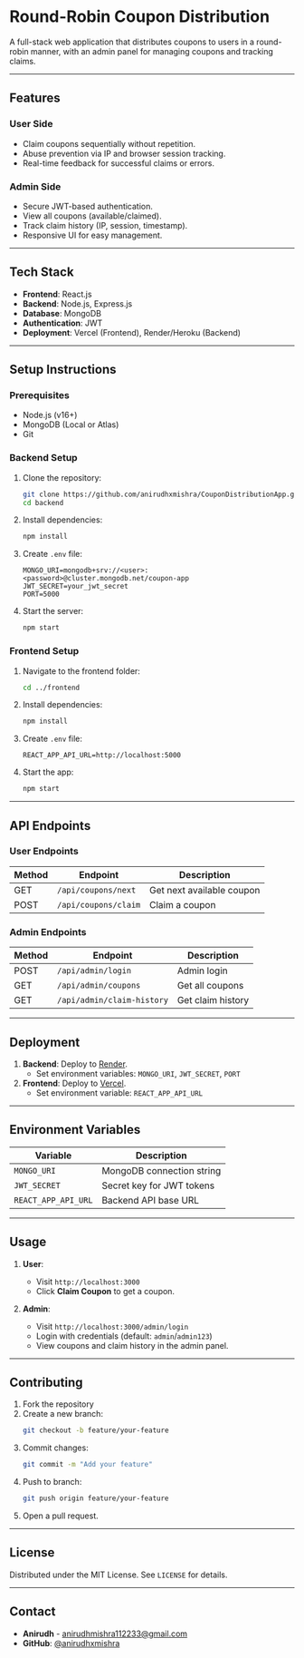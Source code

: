 
# Round-Robin Coupon Distribution

A full-stack web application that distributes coupons to users in a round-robin manner, with an admin panel for managing coupons and tracking claims.

---

## Features

### User Side
- Claim coupons sequentially without repetition.
- Abuse prevention via IP and browser session tracking.
- Real-time feedback for successful claims or errors.

### Admin Side
- Secure JWT-based authentication.
- View all coupons (available/claimed).
- Track claim history (IP, session, timestamp).
- Responsive UI for easy management.

---

## Tech Stack

- **Frontend**: React.js
- **Backend**: Node.js, Express.js
- **Database**: MongoDB
- **Authentication**: JWT
- **Deployment**: Vercel (Frontend), Render/Heroku (Backend)

---

## Setup Instructions

### Prerequisites
- Node.js (v16+)
- MongoDB (Local or Atlas)
- Git

### Backend Setup
1. Clone the repository:
   ```bash
   git clone https://github.com/anirudhxmishra/CouponDistributionApp.git
   cd backend
   ```
2. Install dependencies:
   ```bash
   npm install
   ```
3. Create `.env` file:
   ```env
   MONGO_URI=mongodb+srv://<user>:<password>@cluster.mongodb.net/coupon-app
   JWT_SECRET=your_jwt_secret
   PORT=5000
   ```
4. Start the server:
   ```bash
   npm start
   ```

### Frontend Setup
1. Navigate to the frontend folder:
   ```bash
   cd ../frontend
   ```
2. Install dependencies:
   ```bash
   npm install
   ```
3. Create `.env` file:
   ```env
   REACT_APP_API_URL=http://localhost:5000
   ```
4. Start the app:
   ```bash
   npm start
   ```

---

## API Endpoints

### User Endpoints
| Method | Endpoint                | Description                     |
|--------|-------------------------|---------------------------------|
| GET    | `/api/coupons/next`     | Get next available coupon       |
| POST   | `/api/coupons/claim`    | Claim a coupon                  |

### Admin Endpoints
| Method | Endpoint                | Description                     |
|--------|-------------------------|---------------------------------|
| POST   | `/api/admin/login`      | Admin login                     |
| GET    | `/api/admin/coupons`    | Get all coupons                |
| GET    | `/api/admin/claim-history` | Get claim history             |

---

## Deployment
1. **Backend**: Deploy to [Render](https://render.com/).
   - Set environment variables: `MONGO_URI`, `JWT_SECRET`, `PORT`
2. **Frontend**: Deploy to [Vercel](https://vercel.com/).
   - Set environment variable: `REACT_APP_API_URL`

---

## Environment Variables
| Variable           | Description                     |
|--------------------|---------------------------------|
| `MONGO_URI`        | MongoDB connection string       |
| `JWT_SECRET`       | Secret key for JWT tokens       |
| `REACT_APP_API_URL`| Backend API base URL            |

---

## Usage
1. **User**:
   - Visit `http://localhost:3000`
   - Click **Claim Coupon** to get a coupon.

2. **Admin**:
   - Visit `http://localhost:3000/admin/login`
   - Login with credentials (default: `admin`/`admin123`)
   - View coupons and claim history in the admin panel.

---

## Contributing
1. Fork the repository
2. Create a new branch:
   ```bash
   git checkout -b feature/your-feature
   ```
3. Commit changes:
   ```bash
   git commit -m "Add your feature"
   ```
4. Push to branch:
   ```bash
   git push origin feature/your-feature
   ```
5. Open a pull request.

---

## License
Distributed under the MIT License. See `LICENSE` for details.

---

## Contact
- **Anirudh** - [anirudhmishra112233@gmail.com](mailto:your.email@example.com)
- **GitHub**: [@anirudhxmishra](https://github.com/yourusername)
```

